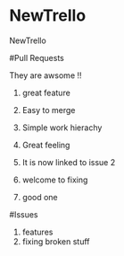NewTrello
=========

NewTrello

#Pull Requests

They are awsome !!

1. great feature

2. Easy to merge

3. Simple work hierachy

4. Great feeling
5. It is now linked to issue 2  
6. welcome to fixing
7. good one

#Issues

1. features
2. fixing broken stuff

